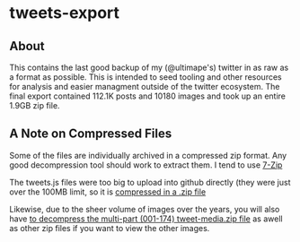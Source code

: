 # tweets-export

## About
This contains the last good backup of my (@ultimape's) twitter in as raw as a format as possible. This is intended to seed tooling and other resources for analysis and easier managment outside of the twitter ecosystem. The final export contained 112.1K posts and 10180 images and took up an entire 1.9GB zip file.

## A Note on Compressed Files

Some of the files are individually archived in a compressed zip format. Any good decompression tool should work to extract them. I tend to use [7-Zip](https://en.wikipedia.org/wiki/7-Zip)

The tweets.js files were too big to upload into github directly (they were just over the 100MB limit, so it is [compressed in a .zip file](https://github.com/ultimape/tweets-export/raw/main/accounts/16288000/data/tweets.zip)

Likewise, due to the sheer volume of images over the years, you will also have [to decompress the multi-part (001-174) tweet-media.zip file](https://github.com/ultimape/tweets-export/tree/main/accounts/16288000/data/tweets_media) as awell as other zip files if you want to view the other images.

